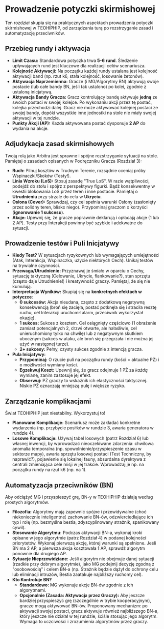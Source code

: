 # Prowadzenie potyczki skirmishowej

Ten rozdział skupia się na praktycznych aspektach prowadzenia potyczki skirmishowej w TEOHIPHIP, od zarządzania turą po rozstrzyganie zasad i automatyzację przeciwników.

## Przebieg rundy i aktywacja

* **Limit Czasu:** Standardowa potyczka trwa **5-6 rund**. Śledzenie upływających rund jest kluczowe dla realizacji celów scenariusza.
* **Kolejność Aktywacji:** Na początku każdej rundy ustalana jest kolejność aktywacji band (np. rzut k6, stała kolejność, losowanie żetonów).
* **Aktywacja Naprzemienna:** Gracze (i MG/Algorytmy BN) aktywują swoje postacie (lub całe bandy BN, jeśli tak ustalono) po kolei, zgodnie z ustaloną inicjatywą.
* **Aktywacja Bandy Gracza:** Gracz kontrolujący bandę aktywuje **jedną** ze swoich postaci w swojej kolejce. Po wykonaniu akcji przez tę postać, kolejka przechodzi dalej. Gracz nie może aktywować kolejnej postaci ze swojej bandy, dopóki wszystkie inne jednostki na stole nie miały swojej aktywacji w tej rundzie.
* **Punkty Akcji (AP):** Każda aktywowana postać dysponuje **2 AP** do wydania na akcje.

## Adjudykacja zasad skirmishowych

Twoją rolą jako Arbitra jest sprawne i spójne rozstrzyganie sytuacji na stole. Pamiętaj o zasadach opisanych w Podręczniku Gracza (Rozdział 3):

* **Ruch:** Pilnuj kosztów w Trudnym Terenie, rozsądnie oceniaj próby Wspinaczki/Skoków (Testy!).
* **Linia Wzroku (LoS):** Stosuj zasadę "True LoS". W razie wątpliwości, podejdź do stołu i spójrz z perspektywy figurki. Bądź konsekwentny w kwestii blokowania LoS przez teren i inne postacie. Pamiętaj o **Utrudnieniu** przy strzale do celu w **Ukryciu**.
* **Osłona (Cover):** Sprawdzaj, czy cel spełnia warunki Osłony (zasłonięty przez solidny teren, blisko niego). Przypominaj graczom o korzyści (**ignorowanie 1 sukcesu**).
* **Akcje:** Upewnij się, że gracze poprawnie deklarują i opłacają akcje (1 lub 2 AP). Testy przy Interakcji powinny być szybkie i adekwatne do sytuacji.

## Prowadzenie testów i Puli Inicjatywy

* **Kiedy Test?** W sytuacjach ryzykownych lub wymagających umiejętności (Atak, Interakcja, Wspinaczka, użycie niektórych Cech). Unikaj testów na trywialne czynności.
* **Przewaga/Utrudnienie:** Przyznawaj je śmiało w oparciu o Cechy, sytuację taktyczną (Celowanie, Ukrycie, flankowanie?), stan sprzętu (często daje Utrudnienie!) i kreatywność graczy. Pamiętaj, że się nie kumulują.
* **Interpretacja Wyników:** Skupiaj się na **konkretnych efektach w potyczce**:
    * **0 sukcesów:** Akcja nieudana, często z dodatkową negatywną konsekwencją (broń się zacięła, postać potknęła się i straciła resztę ruchu, cel Interakcji uruchomił alarm, przeciwnik wykorzystał okazję).
    * **1 sukces:** Sukces z kosztem. Cel osiągnięty częściowo (1 obrażenie zamiast potencjalnych 2, drzwi otwarte, ale hałaśliwie, cel unieruchomiony tylko na chwilę) lub z negatywnym skutkiem ubocznym (sukces w ataku, ale broń się przegrzała i nie można jej użyć w następnej turze).
    * **2+ sukcesy:** Pełny, czysty sukces zgodnie z intencją gracza.
* **Pula Inicjatywy:**
    * **Przypominaj:** O rzucie puli na początku rundy (kości = aktualne PŻ) i o możliwości wymiany kości.
    * **Egzekwuj Koszt:** Upewnij się, że gracz odejmuje 1 PŻ za *każdą* wymianę, zanim zastosuje jej efekt.
    * **Obserwuj:** PŻ graczy to wskaźnik ich elastyczności taktycznej. Niskie PŻ oznaczają mniejszą pulę i większe ryzyko.

## Zarządzanie komplikacjami

Świat TEOHIPHIP jest niestabilny. Wykorzystuj to!
* **Planowane Komplikacje:** Scenariusz może zakładać konkretne wydarzenia (np. przybycie posiłków w rundzie 3, awaria generatora w rundzie 4).
* **Losowe Komplikacje:** Używaj tabel losowych (patrz Rozdział 6) lub własnej inwencji, by wprowadzać nieoczekiwane zdarzenia: chwilowa anomalia temporalna (np. spowolnienie/przyspieszenie czasu w sektorze mapy), awaria sprzętu losowej postaci (Test Techniczny, by naprawić?), pojawienie się lokalnej fauny, absurdalna dyrektywa z centrali zmieniająca cele misji w jej trakcie. Wprowadzaj je np. na początku rundy na rzut k6 (np. na 1).

## Automatyzacja przeciwników (BN)

Aby odciążyć MG i przyspieszyć grę, BN-y w TEOHIPHIP działają według prostych algorytmów.

* **Filozofia:** Algorytmy mają zapewnić spójne i przewidywalne (choć niekoniecznie inteligentne) zachowanie BN-ów, odzwierciedlające ich typ i rolę (np. bezmyślna bestia, zdyscyplinowany strażnik, spanikowany cywil).
* **Stosowanie Algorytmu:** Podczas aktywacji BN-a, wykonaj kroki opisane w jego algorytmie (patrz Rozdział 4) w podanej kolejności priorytetów. Wykonaj pierwszą akcję, której warunki są spełnione. Jeśli BN ma 2 AP, a pierwsza akcja kosztowała 1 AP, sprawdź algorytm ponownie dla drugiego AP.
* **Sytuacje Nieprzewidziane:** Jeśli algorytm nie obejmuje danej sytuacji (rzadkie przy dobrym algorytmie), jako MG podejmij decyzję zgodną z "osobowością" i celem BN-a (np. Strażnik będzie dążył do ochrony celu lub eliminacji intruzów, Bestia zaatakuje najbliższy ruchomy cel).
* **Kto Kontroluje BN?**
    * **Standardowo:** MG wykonuje akcje BN-ów zgodnie z ich algorytmami.
    * **Opcjonalnie (Zasada: Aktywacja przez Graczy):** Aby jeszcze bardziej przyspieszyć grę (szczególnie w trybie kooperacyjnym), gracze mogą aktywować BN-ów. Proponowany mechanizm: po aktywacji swojej postaci, gracz aktywuje również najbliższego BN-a, który jeszcze nie działał w tej rundzie, ściśle stosując jego algorytm. Wymaga to uczciwości i zrozumienia algorytmów przez graczy.

